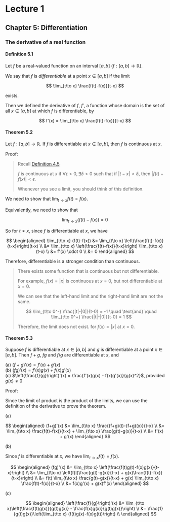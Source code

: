 # Lecture 1

## Chapter 5: Differentiation

### The derivative of a real function

#### Definition 5.1

Let $f$ be a real-valued function on an interval $[a,b]$ ($f: [a,b] \to \mathbb{R}$). 

We say that $f$ is _differentiable_ at a point $x\in [a,b]$ if the limit

$$
\lim_{t\to x} \frac{f(t)-f(x)}{t-x}
$$

exists.

Then we defined the derivative of $f$, $f'$, a function whose domain is the set of all $x\in [a,b]$ at which $f$ is differentiable, by

$$
f'(x) = \lim_{t\to x} \frac{f(t)-f(x)}{t-x}
$$

#### Theorem 5.2

Let $f:[a,b]\to \mathbb{R}$. If $f$ is differentiable at $x\in [a,b]$, then $f$ is continuous at $x$.

Proof:

> Recall [Definition 4.5](https://notenextra.trance-0.com/Math4111/Math4111_L22#definition-45)
>
> $f$ is continuous at $x$ if $\forall \epsilon > 0, \exists \delta > 0$ such that if $|t-x| < \delta$, then $|f(t)-f(x)| < \epsilon$.
>
> Whenever you see a limit, you should think of this definition.

We need to show that $\lim_{t\to x} f(t) = f(x)$.

Equivalently, we need to show that

$$
\lim_{t\to x} (f(t)-f(x)) = 0
$$

So for $t\ne x$, since $f$ is differentiable at $x$, we have

$$
\begin{aligned}
\lim_{t\to x} (f(t)-f(x)) &= \lim_{t\to x} \left(\frac{f(t)-f(x)}{t-x}\right)(t-x) \\
&= \lim_{t\to x} \left(\frac{f(t)-f(x)}{t-x}\right) \lim_{t\to x} (t-x) \\
&= f'(x) \cdot 0 \\
&= 0
\end{aligned}
$$

Therefore, differentiable is a stronger condition than continuous.

> There exists some function that is continuous but not differentiable.
> 
> For example, $f(x) = |x|$ is continuous at $x=0$, but not differentiable at $x=0$.
>
> We can see that the left-hand limit and the right-hand limit are not the same.
>
> $$ \lim_{t\to 0^-} \frac{|t|-|0|}{t-0} = -1 \quad \text{and} \quad \lim_{t\to 0^+} \frac{|t|-|0|}{t-0} = 1 $$
>
> Therefore, the limit does not exist. for $f(x) = |x|$ at $x=0$.

#### Theorem 5.3

Suppose $f$ is differentiable at $x\in [a,b]$ and $g$ is differentiable at a point $x\in [a,b]$. Then $f+g$, $fg$ and $f/g$ are differentiable at $x$, and

(a) $(f+g)'(x) = f'(x) + g'(x)$  
(b) $(fg)'(x) = f'(x)g(x) + f(x)g'(x)$  
(c) $\left(\frac{f}{g}\right)'(x) = \frac{f'(x)g(x) - f(x)g'(x)}{g(x)^2}$, provided $g(x)\ne 0$

Proof:

Since the limit of product is the product of the limits, we can use the definition of the derivative to prove the theorem.

(a)

$$
\begin{aligned}
(f+g)'(x) &= \lim_{t\to x} \frac{(f+g)(t)-(f+g)(x)}{t-x} \\
&= \lim_{t\to x} \frac{f(t)-f(x)}{t-x} + \lim_{t\to x} \frac{g(t)-g(x)}{t-x} \\
&= f'(x) + g'(x)
\end{aligned}
$$

(b)

Since $f$ is differentiable at $x$, we have $\lim_{t\to x} f(t) = f(x)$.

$$
\begin{aligned}
(fg)'(x) &= \lim_{t\to x} \left(\frac{f(t)g(t)-f(x)g(x)}{t-x}\right) \\
&= \lim_{t\to x} \left(f(t)\frac{g(t)-g(x)}{t-x} + g(x)\frac{f(t)-f(x)}{t-x}\right) \\
&= f(t) \lim_{t\to x} \frac{g(t)-g(x)}{t-x} + g(x) \lim_{t\to x} \frac{f(t)-f(x)}{t-x} \\
&= f(x)g'(x) + g(x)f'(x)
\end{aligned}
$$

(c)

$$  
\begin{aligned}
\left(\frac{f}{g}\right)'(x) &= \lim_{t\to x}\left(\frac{f(t)g(x)}{g(t)g(x)} - \frac{f(x)g(x)}{g(t)g(x)}\right) \\
&= \frac{1}{g(t)g(x)}\left(\lim_{t\to x} (f(t)g(x)-f(x)g(t))\right) \\
\end{aligned}
$$

